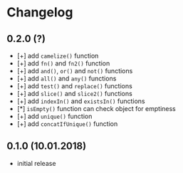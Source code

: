 # Changelog


## 0.2.0 (?)

- [+] add `camelize()` function
- [+] add `fn()` and `fn2()` function
- [+] add `and()`, `or()` and `not()` functions
- [+] add `all()` and `any()` functions
- [+] add `test()` and `replace()` functions
- [+] add `slice()` and `slice2()` functions
- [+] add `indexIn()` and `existsIn()` functions
- [*] `isEmpty()` function can check object for emptiness
- [+] add `unique()` function
- [+] add `concatIfUnique()` function


## 0.1.0 (10.01.2018)

- initial release
